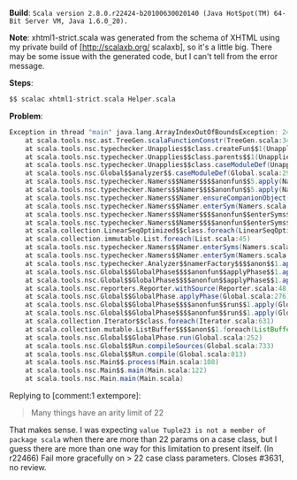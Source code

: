 **Build**: `Scala version 2.8.0.r22424-b20100630020140 (Java HotSpot(TM) 64-Bit Server VM, Java 1.6.0_20).`

**Note**: xhtml1-strict.scala was generated from the schema of XHTML using my private build of [http://scalaxb.org/ scalaxb], so it's a little big. There may be some issue with the generated code, but I can't tell from the error message.

**Steps**:
```scala
$$ scalac xhtml1-strict.scala Helper.scala
```

**Problem**:
```scala
Exception in thread "main" java.lang.ArrayIndexOutOfBoundsException: 24
	at scala.tools.nsc.ast.TreeGen.scalaFunctionConstr(TreeGen.scala:34)
	at scala.tools.nsc.typechecker.Unapplies$$class.createFun$$1(Unapplies.scala:137)
	at scala.tools.nsc.typechecker.Unapplies$$class.parents$$1(Unapplies.scala:138)
	at scala.tools.nsc.typechecker.Unapplies$$class.caseModuleDef(Unapplies.scala:140)
	at scala.tools.nsc.Global$$analyzer$$.caseModuleDef(Global.scala:295)
	at scala.tools.nsc.typechecker.Namers$$Namer$$$$anonfun$$5.apply(Namers.scala:353)
	at scala.tools.nsc.typechecker.Namers$$Namer$$$$anonfun$$5.apply(Namers.scala:353)
	at scala.tools.nsc.typechecker.Namers$$Namer.ensureCompanionObject(Namers.scala:295)
	at scala.tools.nsc.typechecker.Namers$$Namer.enterSym(Namers.scala:353)
	at scala.tools.nsc.typechecker.Namers$$Namer$$$$anonfun$$enterSyms$$1.apply(Namers.scala:257)
	at scala.tools.nsc.typechecker.Namers$$Namer$$$$anonfun$$enterSyms$$1.apply(Namers.scala:256)
	at scala.collection.LinearSeqOptimized$$class.foreach(LinearSeqOptimized.scala:61)
	at scala.collection.immutable.List.foreach(List.scala:45)
	at scala.tools.nsc.typechecker.Namers$$Namer.enterSyms(Namers.scala:256)
	at scala.tools.nsc.typechecker.Namers$$Namer.enterSym(Namers.scala:347)
	at scala.tools.nsc.typechecker.Analyzer$$namerFactory$$$$anon$$1.apply(Analyzer.scala:39)
	at scala.tools.nsc.Global$$GlobalPhase$$$$anonfun$$applyPhase$$1.apply(Global.scala:276)
	at scala.tools.nsc.Global$$GlobalPhase$$$$anonfun$$applyPhase$$1.apply(Global.scala:276)
	at scala.tools.nsc.reporters.Reporter.withSource(Reporter.scala:48)
	at scala.tools.nsc.Global$$GlobalPhase.applyPhase(Global.scala:276)
	at scala.tools.nsc.Global$$GlobalPhase$$$$anonfun$$run$$1.apply(Global.scala:252)
	at scala.tools.nsc.Global$$GlobalPhase$$$$anonfun$$run$$1.apply(Global.scala:252)
	at scala.collection.Iterator$$class.foreach(Iterator.scala:631)
	at scala.collection.mutable.ListBuffer$$$$anon$$1.foreach(ListBuffer.scala:304)
	at scala.tools.nsc.Global$$GlobalPhase.run(Global.scala:252)
	at scala.tools.nsc.Global$$Run.compileSources(Global.scala:733)
	at scala.tools.nsc.Global$$Run.compile(Global.scala:813)
	at scala.tools.nsc.Main$$.process(Main.scala:108)
	at scala.tools.nsc.Main$$.main(Main.scala:122)
	at scala.tools.nsc.Main.main(Main.scala)
```
Replying to [comment:1 extempore]:
>Many things have an arity limit of 22

That makes sense. I was expecting `value Tuple23 is not a member of package scala` when there are more than 22 params on a case class, but I guess there are more than one way for this limitation to present itself.
(In r22466) Fail more gracefully on > 22 case class parameters.
Closes #3631, no review.

